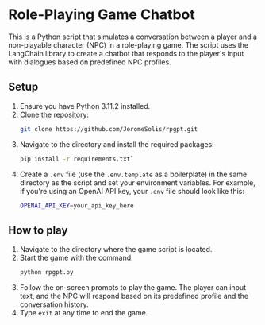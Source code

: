 # Role-Playing Game Chatbot

This is a Python script that simulates a conversation between a player and a non-playable character (NPC) in a role-playing game. The script uses the LangChain library to create a chatbot that responds to the player's input with dialogues based on predefined NPC profiles.

## Setup

1. Ensure you have Python 3.11.2 installed.
2. Clone the repository:
    ```bash
    git clone https://github.com/JeromeSolis/rpgpt.git
    ```
3. Navigate to the directory and install the required packages:
    ```bash
    pip install -r requirements.txt`
    ```
4. Create a `.env` file (use the `.env.template` as a boilerplate) in the same directory as the script and set your environment variables. For example, if you're using an OpenAI API key, your `.env` file should look like this:
    ```bash
    OPENAI_API_KEY=your_api_key_here
    ```

## How to play

1. Navigate to the directory where the game script is located.
2. Start the game with the command:   
    ```bash
    python rpgpt.py
    ```
3. Follow the on-screen prompts to play the game. The player can input text, and the NPC will respond based on its predefined profile and the conversation history.
4. Type `exit` at any time to end the game.